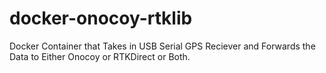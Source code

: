 # docker-onocoy-rtklib
 Docker Container that Takes in USB Serial GPS Reciever and Forwards the Data to Either Onocoy or RTKDirect or Both.
